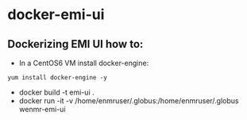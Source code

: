# docker-emi-ui
## Dockerizing EMI UI how to:
- In a CentOS6 VM install docker-engine:
```
yum install docker-engine -y
```
- docker build -t emi-ui .
- docker run -it -v /home/enmruser/.globus:/home/enmruser/.globus wenmr-emi-ui
